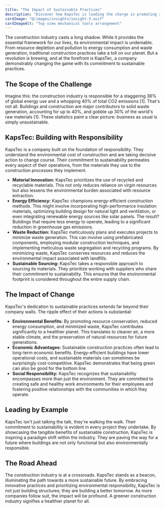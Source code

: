 ```yaml
---
title: "The Impact of Sustainable Practices"
description: "Discover how KapsTec is leading the charge in promoting sustainability within the construction industry"
cardImage: "@/images/insights/insight-3.avif"
cardImageAlt: "Top view mechanical tools arrangement"
---
```


The construction industry casts a long shadow.  While it provides the essential framework for our lives, its environmental impact is undeniable. From resource depletion and pollution to energy consumption and waste generation, traditional construction practices take a toll on our planet. But a revolution is brewing, and at the forefront is KapsTec, a company demonstrably changing the game with its commitment to sustainable practices.

## The Scope of the Challenge

Imagine this: the construction industry is responsible for a staggering 36% of global energy use and a whopping 40% of total CO2 emissions [1].  That's not all.  Buildings and construction are major contributors to solid waste generation, accounting for up to 40%, and gobble up 30% of the world's raw materials [1]. These statistics paint a clear picture: business as usual is simply unsustainable.

## KapsTec: Building with Responsibility

KapsTec is a company built on the foundation of responsibility. They understand the environmental cost of construction and are taking decisive action to change course. Their commitment to sustainability permeates every aspect of their operations, from the materials they use to the construction processes they implement.

* **Material Innovation:** KapsTec prioritizes the use of recycled and recyclable materials. This not only reduces reliance on virgin resources but also lessens the environmental burden associated with resource extraction. 
* **Energy Efficiency:**  KapsTec champions energy-efficient construction methods.  This might involve incorporating high-performance insulation materials, optimizing building design for natural light and ventilation, or even integrating renewable energy sources like solar panels.  The result?  Buildings that require less energy to operate, leading to a significant reduction in greenhouse gas emissions.
* **Waste Reduction:**  KapsTec meticulously plans and executes projects to minimize waste generation.  This can involve using prefabricated components, employing modular construction techniques, and implementing meticulous waste segregation and recycling programs.  By minimizing waste, KapsTec conserves resources and reduces the environmental impact associated with landfills.
* **Sustainable Sourcing:**  KapsTec takes a responsible approach to sourcing its materials.  They prioritize working with suppliers who share their commitment to sustainability.  This ensures that the environmental footprint is considered throughout the entire supply chain.

## The Impact of Change

KapsTec's dedication to sustainable practices extends far beyond their company walls.  The ripple effect of their actions is substantial:

* **Environmental Benefits:**  By promoting resource conservation, reduced energy consumption, and minimized waste, KapsTec contributes significantly to a healthier planet.  This translates to cleaner air, a more stable climate, and the preservation of natural resources for future generations. 
* **Economic Advantages:**  Sustainable construction practices often lead to long-term economic benefits.  Energy-efficient buildings have lower operational costs, and sustainable materials can sometimes be surprisingly cost-competitive.  KapsTec demonstrates that being green can also be good for the bottom line.
* **Social Responsibility:**  KapsTec recognizes that sustainability encompasses more than just the environment.  They are committed to creating safe and healthy work environments for their employees and fostering positive relationships with the communities in which they operate.

## Leading by Example

KapsTec isn't just talking the talk, they're walking the walk. Their commitment to sustainability is evident in every project they undertake.  By showcasing the tangible benefits of sustainable construction, KapsTec is inspiring a paradigm shift within the industry.  They are paving the way for a future where buildings are not only functional but also environmentally responsible.

## The Road Ahead

The construction industry is at a crossroads.  KapsTec stands as a beacon, illuminating the path towards a more sustainable future.  By embracing innovative practices and prioritizing environmental responsibility, KapsTec is not just building structures; they are building a better tomorrow.  As more companies follow suit, the impact will be profound. A greener construction industry signifies a healthier planet for all. 